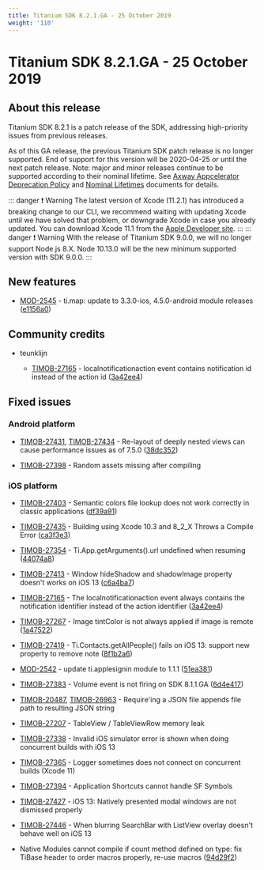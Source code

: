 ```yaml
---
title: Titanium SDK 8.2.1.GA - 25 October 2019
weight: '110'
---
```


# Titanium SDK 8.2.1.GA - 25 October 2019

## About this release

Titanium SDK 8.2.1 is a patch release of the SDK, addressing high-priority issues from previous releases.

As of this GA release, the previous Titanium SDK patch release is no longer supported. End of support for this version will be 2020-04-25 or until the next patch release. Note: major and minor releases continue to be supported according to their nominal lifetime. See [Axway Appcelerator Deprecation Policy](/guide/AMPLIFY_Appcelerator_Services_Overview/Axway_Appcelerator_Deprecation_Policy/) and [Nominal Lifetimes](/guide/AMPLIFY_Appcelerator_Services_Overview/Axway_Appcelerator_Product_Lifecycle/#nominal-lifetimes) documents for details.

::: danger ❗️ Warning
The latest version of Xcode (11.2.1) has introduced a breaking change to our CLI, we recommend waiting with updating Xcode until we have solved that problem, or downgrade Xcode in case you already updated. You can download Xcode 11.1 from the [Apple Developer site](https://developer.apple.com).
:::
::: danger ❗️ Warning
With the release of Titanium SDK 9.0.0, we will no longer support Node.js 8.X. Node 10.13.0 will be the new minimum supported version with SDK 9.0.0.
:::

## New features

* [MOD-2545](https://jira.appcelerator.org/browse/MOD-2545) - ti.map: update to 3.3.0-ios, 4.5.0-android module releases ([e1156a0](https://github.com/appcelerator/titanium_mobile/commit/e1156a09c06a902826c03a5b3ffc2ef31e3c0811))

## Community credits

* teunklijn

    * [TIMOB-27165](https://jira.appcelerator.org/browse/TIMOB-27165) - localnotificationaction event contains notification id instead of the action id ([3a42ee4](https://github.com/appcelerator/titanium_mobile/commit/3a42ee478fd387db28e23c761527720d23c3ffea))

## Fixed issues

### Android platform

* [TIMOB-27431](https://jira.appcelerator.org/browse/TIMOB-27431), [TIMOB-27434](https://jira.appcelerator.org/browse/TIMOB-27434) - Re-layout of deeply nested views can cause performance issues as of 7.5.0 ([38dc352](https://github.com/appcelerator/titanium_mobile/commit/38dc3523699fe3e1e81162aa564658365fd23126))

* [TIMOB-27398](https://jira.appcelerator.org/browse/TIMOB-27398) - Random assets missing after compiling

### iOS platform

* [TIMOB-27403](https://jira.appcelerator.org/browse/TIMOB-27403) - Semantic colors file lookup does not work correctly in classic applications ([df39a91](https://github.com/appcelerator/titanium_mobile/commit/df39a91fd4586f9e3dbcb12a70e607944b1128df))

* [TIMOB-27435](https://jira.appcelerator.org/browse/TIMOB-27435) - Building using Xcode 10.3 and 8\_2\_X Throws a Compile Error ([ca3f3e3](https://github.com/appcelerator/titanium_mobile/commit/ca3f3e3d32dc5e64f9da9357da39029c5151ef41))

* [TIMOB-27354](https://jira.appcelerator.org/browse/TIMOB-27354) - Ti.App.getArguments().url undefined when resuming ([44074a8](https://github.com/appcelerator/titanium_mobile/commit/44074a80683cb91ca3e7433fd066ad4f6a0f8f69))

* [TIMOB-27413](https://jira.appcelerator.org/browse/TIMOB-27413) - Window hideShadow and shadowImage property doesn't works on iOS 13 ([c6a4ba7](https://github.com/appcelerator/titanium_mobile/commit/c6a4ba78c83aea52877c77becc583ad4e47ba7de))

* [TIMOB-27165](https://jira.appcelerator.org/browse/TIMOB-27165) - The localnotificationaction event always contains the notification identifier instead of the action identifier ([3a42ee4](https://github.com/appcelerator/titanium_mobile/commit/3a42ee478fd387db28e23c761527720d23c3ffea))

* [TIMOB-27267](https://jira.appcelerator.org/browse/TIMOB-27267) - Image tintColor is not always applied if image is remote ([1a47522](https://github.com/appcelerator/titanium_mobile/commit/1a4752270427cf0be5a40ecde564e21b2bdd18d2))

* [TIMOB-27419](https://jira.appcelerator.org/browse/TIMOB-27419) - Ti.Contacts.getAllPeople() fails on iOS 13: support new property to remove note ([8f1b2a6](https://github.com/appcelerator/titanium_mobile/commit/8f1b2a6385b4839ae99b38897426c3a12ef76db9))

* [MOD-2542](https://jira.appcelerator.org/browse/MOD-2542) - update ti.applesignin module to 1.1.1 ([51ea381](https://github.com/appcelerator/titanium_mobile/commit/51ea3817cef54b24b1e8cae1d0118195e4cb406d))

* [TIMOB-27383](https://jira.appcelerator.org/browse/TIMOB-27383) - Volume event is not firing on SDK 8.1.1.GA ([6d4e417](https://github.com/appcelerator/titanium_mobile/commit/6d4e41741329d73b9bcd145b82924843b2a4b48d))

* [TIMOB-20487](https://jira.appcelerator.org/browse/TIMOB-20487), [TIMOB-26963](https://jira.appcelerator.org/browse/TIMOB-26963) - Require'ing a JSON file appends file path to resulting JSON string

* [TIMOB-27207](https://jira.appcelerator.org/browse/TIMOB-27207) - TableView / TableViewRow memory leak

* [TIMOB-27338](https://jira.appcelerator.org/browse/TIMOB-27338) - Invalid iOS simulator error is shown when doing concurrent builds with iOS 13

* [TIMOB-27365](https://jira.appcelerator.org/browse/TIMOB-27365) - Logger sometimes does not connect on concurrent builds (Xcode 11)

* [TIMOB-27394](https://jira.appcelerator.org/browse/TIMOB-27394) - Application Shortcuts cannot handle SF Symbols

* [TIMOB-27427](https://jira.appcelerator.org/browse/TIMOB-27427) - iOS 13: Natively presented modal windows are not dismissed properly

* [TIMOB-27446](https://jira.appcelerator.org/browse/TIMOB-27446) - When blurring SearchBar with ListView overlay doesn't behave well on iOS 13

* Native Modules cannot compile if count method defined on type: fix TiBase header to order macros properly, re-use macros ([94d29f2](https://github.com/appcelerator/titanium_mobile/commit/94d29f21e87053e90f54102db8d92b5ef2ae170e))
